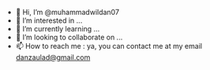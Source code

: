 - 👋 Hi, I’m @muhammadwildan07
- 👀 I’m interested in ...
- 🌱 I’m currently learning ...
- 💞️ I’m looking to collaborate on ...
- 📫 How to reach me : ya, you can contact me at my email danzaulad@gmail.com

<!---
muhammadwildan07/muhammadwildan07 is a ✨ special ✨ repository because its `README.md` (this file) appears on your GitHub profile.
You can click the Preview link to take a look at your changes.
--->
